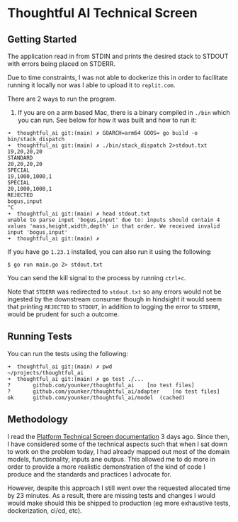 # Thoughtful AI Technical Screen

## Getting Started

The application read in from STDIN and prints the desired stack to STDOUT with errors being placed on STDERR.

Due to time constraints, I was not able to dockerize this in order to facilitate running it locally nor was I able to upload it to `replit.com`.

There are 2 ways to run the program.

1. If you are on a arm based Mac, there is a binary compiled in `./bin` which you can run. See below for how it was built and how to run it:

```shell
➜  thoughtful_ai git:(main) ✗ GOARCH=arm64 GOOS= go build -o bin/stack_dispatch
➜  thoughtful_ai git:(main) ✗ ./bin/stack_dispatch 2>stdout.txt
19,20,20,20
STANDARD
20,20,20,20
SPECIAL
19,1000,1000,1
SPECIAL
20,1000,1000,1
REJECTED
bogus,input
^C
➜  thoughtful_ai git:(main) ✗ head stdout.txt
unable to parse input 'bogus,input' due to: inputs should contain 4 values 'mass,height,width,depth' in that order. We received invalid input 'bogus,input'
➜  thoughtful_ai git:(main) ✗
```

If you have go `1.23.1` installed, you can also run it using the following:

```
$ go run main.go 2> stdout.txt
```

You can send the kill signal to the process by running `ctrl+c`.

Note that `STDERR` was redirected to `stdout.txt` so any errors would not be ingested by the downstream consumer though in hindsight it would seem that printing `REJECTED` to `STDOUT`, in addition to logging the error to `STDERR`, would be prudent for such a outcome.

## Running Tests

You can run the tests using the following:

```shell
➜  thoughtful_ai git:(main) ✗ pwd
~/projects/thoughtful_ai
➜  thoughtful_ai git:(main) ✗ go test ./...
?   	github.com/younker/thoughtful_ai	[no test files]
?   	github.com/younker/thoughtful_ai/adapter	[no test files]
ok  	github.com/younker/thoughtful_ai/model	(cached)
```

## Methodology

I read the [Platform Technical Screen documentation](https://thoughtfulautomation.notion.site/Platform-Technical-Screen-b61b6f6980714c198dc49b91dd23d695) 3 days ago. Since then, I have considered some of the technical aspects such that when I sat down to work on the problem today, I had already mapped out most of the domain models, functionality, inputs ane outpus. This allowed me to do more in order to provide a more realistic demonstration of the kind of code I produce and the standards and practices I advocate for.

However, despite this approach I still went over the requested allocated time by 23 minutes. As a result, there are missing tests and changes I would would make should this be shipped to production (eg more exhaustive tests, dockerization, ci/cd, etc).
